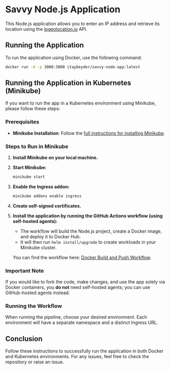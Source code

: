 # Savvy Node.js Application

This Node.js application allows you to enter an IP address and retrieve its location using the [ipgeolocation.io](https://ipgeolocation.io) API.

## Running the Application

To run the application using Docker, use the following command:

```bash
docker run -d -p 3000:3000 itaybeyder/savvy-node-app:latest
```

## Running the Application in Kubernetes (Minikube)

If you want to run the app in a Kubernetes environment using Minikube, please follow these steps:

### Prerequisites

- **Minikube Installation**: Follow the [full instructions for installing Minikube](https://minikube.sigs.k8s.io/docs/start/?arch=%2Fmacos%2Fx86-64%2Fstable%2Fbinary+download).

### Steps to Run in Minikube

1. **Install Minikube on your local machine.**
2. **Start Minikube:**
   ```bash
   minikube start
   ```
3. **Enable the Ingress addon:**
   ```bash
   minikube addons enable ingress
   ```
4. **Create self-signed certificates.**
5. **Install the application by running the GitHub Actions workflow (using self-hosted agents):**
   - The workflow will build the Node.js project, create a Docker image, and deploy it to Docker Hub.
   - It will then run `helm install/upgrade` to create workloads in your Minikube cluster.

   You can find the workflow here: [Docker Build and Push Workflow](https://github.com/ITBeyder/savvy/actions/workflows/docker-build-and-push.yaml).

### Important Note

If you would like to fork the code, make changes, and use the app solely via Docker containers, you **do not** need self-hosted agents; you can use GitHub-hosted agents instead.

### Running the Workflow

When running the pipeline, choose your desired environment. Each environment will have a separate namespace and a distinct Ingress URL.

## Conclusion

Follow these instructions to successfully run the application in both Docker and Kubernetes environments. For any issues, feel free to check the repository or raise an issue.
